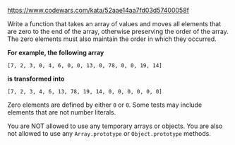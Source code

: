 https://www.codewars.com/kata/52aae14aa7fd03d57400058f

Write a function that takes an array of values and moves all elements that are zero to the end of the array, otherwise preserving the order of the array. The zero elements must also maintain the order in which they occurred.

**For example, the following array**

`[7, 2, 3, 0, 4, 6, 0, 0, 13, 0, 78, 0, 0, 19, 14]`

**is transformed into**

`[7, 2, 3, 4, 6, 13, 78, 19, 14, 0, 0, 0, 0, 0, 0]`

Zero elements are defined by either `0` or `0`. Some tests may include elements that are not number literals.

You are NOT allowed to use any temporary arrays or objects. You are also not allowed to use any `Array.prototype` or `Object.prototype` methods.

